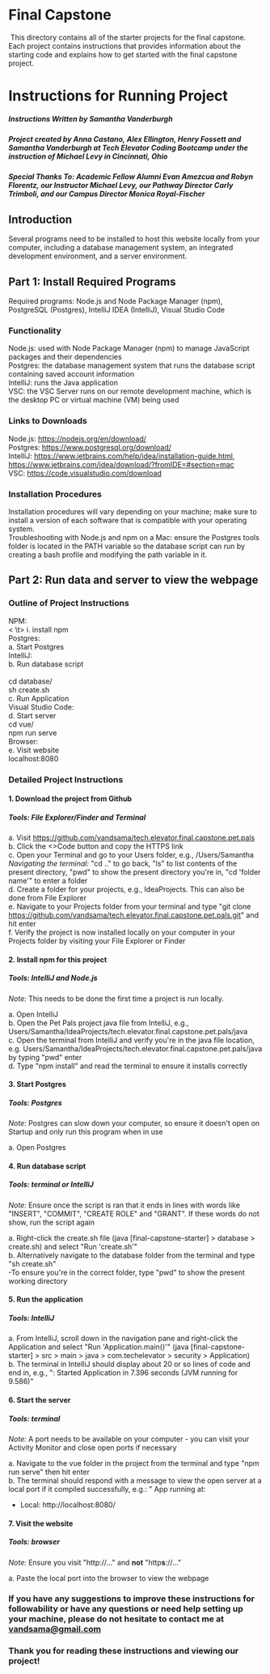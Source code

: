 # Final Capstone
​
This directory contains all of the starter projects for the final capstone. Each project contains instructions that provides information about the starting code and explains how to get started with the final capstone project. 

# Instructions for Running Project
##### Instructions Written by Samantha Vanderburgh
##### Project created by Anna Castano, Alex Ellington, Henry Fossett and Samantha Vanderburgh at Tech Elevator Coding Bootcamp under the instruction of Michael Levy in Cincinnati, Ohio
##### Special Thanks To: Academic Fellow Alumni Evan Amezcua and Robyn Florentz, our Instructor Michael Levy, our Pathway Director Carly Trimboli, and our Campus Director Monica Royal-Fischer

## Introduction
Several programs need to be installed to host this website locally from your computer, including a database management system, an integrated development environment, and a server environment.

## Part 1: Install Required Programs
Required programs: Node.js and Node Package Manager (npm), PostgreSQL (Postgres), IntelliJ IDEA (IntelliJ), Visual Studio Code

### Functionality 
Node.js: used with Node Package Manager (npm) to manage JavaScript packages and their dependencies <br />
Postgres: the database management system that runs the database script containing saved account information <br />
IntelliJ: runs the Java application <br />
VSC: the VSC Server runs on our remote development machine, which is the desktop PC or virtual machine (VM) being used

### Links to Downloads
Node.js: https://nodejs.org/en/download/ <br />
Postgres: https://www.postgresql.org/download/ <br />
IntelliJ: https://www.jetbrains.com/help/idea/installation-guide.html, https://www.jetbrains.com/idea/download/?fromIDE=#section=mac <br />
VSC: https://code.visualstudio.com/download

### Installation Procedures
Installation procedures will vary depending on your machine; make sure to install a version of each software that is compatible with your operating system. <br />
Troubleshooting with Node.js and npm on a Mac: ensure the Postgres tools folder is located in the PATH variable so the database script can run by creating a bash profile and modifying the path variable in it.

## Part 2: Run data and server to view the webpage

### Outline of Project Instructions
NPM: <br />
< \t> i. install npm <br />
Postgres: <br />
	a. Start Postgres <br />
IntelliJ: <br />
	b. Run database script <br />		
		cd database/ <br />
		sh create.sh <br />
	c. Run Application <br />
Visual Studio Code: <br />
	d. Start server <br />
		cd vue/ <br />
		npm run serve <br />
Browser: <br />
	e. Visit website <br />
		localhost:8080

### Detailed Project Instructions
#### 1. Download the project from Github
##### Tools: File Explorer/Finder and Terminal

a. Visit https://github.com/vandsama/tech.elevator.final.capstone.pet.pals <br />
b. Click the <>Code button and copy the HTTPS link <br />
c. Open your Terminal and go to your Users folder, e.g., /Users/Samantha <br />
*Navigating the terminal:* "cd .." to go back, "ls" to list contents of the present directory, "pwd" to show the present directory you're in, "cd 'folder name'" to enter a folder <br />
d. Create a folder for your projects, e.g., IdeaProjects. This can also be done from File Explorer <br />
e. Navigate to your Projects folder from your terminal and type "git clone https://github.com/vandsama/tech.elevator.final.capstone.pet.pals.git" and hit enter <br />
f. Verify the project is now installed locally on your computer in your Projects folder by visiting your File Explorer or Finder

#### 2. Install npm for this project 
##### Tools: IntelliJ and Node.js
*Note:* This needs to be done the first time a project is run locally. 
    
a. Open IntelliJ <br />
b. Open the Pet Pals project java file from IntelliJ, e.g., Users/Samantha/IdeaProjects/tech.elevator.final.capstone.pet.pals/java <br />
c. Open the terminal from IntelliJ and verify you're in the java file location, e.g. Users/Samantha/IdeaProjects/tech.elevator.final.capstone.pet.pals/java by typing "pwd" enter <br />
d. Type "npm install" and read the terminal to ensure it installs correctly

#### 3. Start Postgres
##### Tools: Postgres
*Note:* Postgres can slow down your computer, so ensure it doesn't open on Startup and only run this program when in use
    
a. Open Postgres 
    
#### 4. Run database script
##### Tools: terminal or IntelliJ
*Note:* Ensure once the script is ran that it ends in lines with words like "INSERT", "COMMIT", "CREATE ROLE" and "GRANT". If these words do not show, run the script again
    
a. Right-click the create.sh file (java [final-capstone-starter] > database > create.sh) and select "Run 'create.sh'" <br />
b. Alternatively navigate to the database folder from the terminal and type "sh create.sh" <br />
-To ensure you're in the correct folder, type "pwd" to show the present working directory

#### 5. Run the application
##### Tools: IntelliJ

a. From IntelliJ, scroll down in the navigation pane and right-click the Application and select "Run 'Application.main()'" (java [final-capstone-starter] > src > main > java > com.techelevator > security > Application) <br />
b. The terminal in IntelliJ should display about 20 or so lines of code and end in, e.g., ": Started Application in 7.396 seconds (JVM running for 9.586)"

#### 6. Start the server
##### Tools: terminal
*Note:* A port needs to be available on your computer - you can visit your Activity Monitor and close open ports if necessary
    
a. Navigate to the vue folder in the project from the terminal and type "npm run serve" then hit enter <br />
b. The terminal should respond with a message to view the open server at a local port if it compiled successfully, e.g.: "  App running at:
  - Local:   http://localhost:8080/ 

#### 7. Visit the website
##### Tools: browser
*Note:* Ensure you visit "http://..." and **not** "http**s**://..."
    
a. Paste the local port into the browser to view the webpage


### If you have any suggestions to improve these instructions for followability or have any questions or need help setting up your machine, please do not hesitate to contact me at vandsama@gmail.com
### Thank you for reading these instructions and viewing our project!


